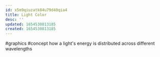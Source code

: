 ```yaml
---
id: x5m9qiuzatk84u79d40qia4
title: Light Color
desc: ''
updated: 1654530813185
created: 1654530813185
---
```

#graphics #concept
how a light's energy is distributed across different wavelengths
